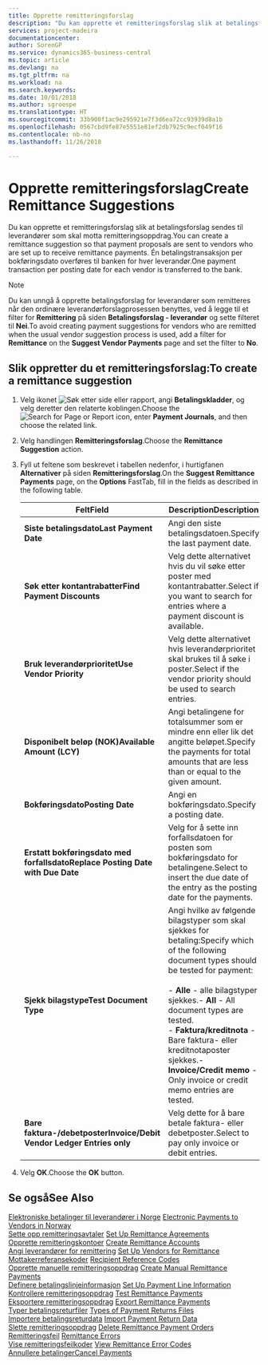 ```yaml
---
title: Opprette remitteringsforslag
description: "Du kan opprette et remitteringsforslag slik at betalingsforslag sendes til leverandører som skal motta remitteringsoppdrag."
services: project-madeira
documentationcenter: 
author: SorenGP
ms.service: dynamics365-business-central
ms.topic: article
ms.devlang: na
ms.tgt_pltfrm: na
ms.workload: na
ms.search.keywords: 
ms.date: 10/01/2018
ms.author: sgroespe
ms.translationtype: HT
ms.sourcegitcommit: 33b900f1ac9e295921e7f3d6ea72cc93939d8a1b
ms.openlocfilehash: 0567cbd9fe87e5551e81ef2db7925c9ecf049f16
ms.contentlocale: nb-no
ms.lasthandoff: 11/26/2018

---
```

# <a name="create-remittance-suggestions"></a><span data-ttu-id="de0e7-103">Opprette remitteringsforslag</span><span class="sxs-lookup"><span data-stu-id="de0e7-103">Create Remittance Suggestions</span></span>
<span data-ttu-id="de0e7-104">Du kan opprette et remitteringsforslag slik at betalingsforslag sendes til leverandører som skal motta remitteringsoppdrag.</span><span class="sxs-lookup"><span data-stu-id="de0e7-104">You can create a remittance suggestion so that payment proposals are sent to vendors who are set up to receive remittance payments.</span></span> <span data-ttu-id="de0e7-105">Én betalingstransaksjon per bokføringsdato overføres til banken for hver leverandør.</span><span class="sxs-lookup"><span data-stu-id="de0e7-105">One payment transaction per posting date for each vendor is transferred to the bank.</span></span>  

> [!NOTE]  
>  <span data-ttu-id="de0e7-106">Du kan unngå å opprette betalingsforslag for leverandører som remitteres når den ordinære leverandørforslagprosessen benyttes, ved å legge til et filter for **Remittering** på siden **Betalingsforslag - leverandør** og sette filteret til **Nei**.</span><span class="sxs-lookup"><span data-stu-id="de0e7-106">To avoid creating payment suggestions for vendors who are remitted when the usual vendor suggestion process is used, add a filter for **Remittance** on the **Suggest Vendor Payments** page and set the filter to **No**.</span></span>  

## <a name="to-create-a-remittance-suggestion"></a><span data-ttu-id="de0e7-107">Slik oppretter du et remitteringsforslag:</span><span class="sxs-lookup"><span data-stu-id="de0e7-107">To create a remittance suggestion</span></span>  

1.  <span data-ttu-id="de0e7-108">Velg ikonet ![Søk etter side eller rapport](../../media/ui-search/search_small.png "Søk etter side eller rapport"), angi **Betalingskladder**, og velg deretter den relaterte koblingen.</span><span class="sxs-lookup"><span data-stu-id="de0e7-108">Choose the ![Search for Page or Report](../../media/ui-search/search_small.png "Search for Page or Report icon") icon, enter **Payment Journals**, and then choose the related link.</span></span>  
2.  <span data-ttu-id="de0e7-109">Velg handlingen **Remitteringsforslag**.</span><span class="sxs-lookup"><span data-stu-id="de0e7-109">Choose the **Remittance Suggestion** action.</span></span>  
3.  <span data-ttu-id="de0e7-110">Fyll ut feltene som beskrevet i tabellen nedenfor, i hurtigfanen **Alternativer** på siden **Remitteringsforslag**.</span><span class="sxs-lookup"><span data-stu-id="de0e7-110">On the **Suggest Remittance Payments** page, on the **Options** FastTab, fill in the fields as described in the following table.</span></span>  

    |<span data-ttu-id="de0e7-111">Felt</span><span class="sxs-lookup"><span data-stu-id="de0e7-111">Field</span></span>|<span data-ttu-id="de0e7-112">Description</span><span class="sxs-lookup"><span data-stu-id="de0e7-112">Description</span></span>|  
    |---------------------------------|---------------------------------------|  
    |<span data-ttu-id="de0e7-113">**Siste betalingsdato**</span><span class="sxs-lookup"><span data-stu-id="de0e7-113">**Last Payment Date**</span></span>|<span data-ttu-id="de0e7-114">Angi den siste betalingsdatoen.</span><span class="sxs-lookup"><span data-stu-id="de0e7-114">Specify the last payment date.</span></span>|  
    |<span data-ttu-id="de0e7-115">**Søk etter kontantrabatter**</span><span class="sxs-lookup"><span data-stu-id="de0e7-115">**Find Payment Discounts**</span></span>|<span data-ttu-id="de0e7-116">Velg dette alternativet hvis du vil søke etter poster med kontantrabatter.</span><span class="sxs-lookup"><span data-stu-id="de0e7-116">Select if you want to search for entries where a payment discount is available.</span></span>|  
    |<span data-ttu-id="de0e7-117">**Bruk leverandørprioritet**</span><span class="sxs-lookup"><span data-stu-id="de0e7-117">**Use Vendor Priority**</span></span>|<span data-ttu-id="de0e7-118">Velg dette alternativet hvis leverandørprioritet skal brukes til å søke i poster.</span><span class="sxs-lookup"><span data-stu-id="de0e7-118">Select if the vendor priority should be used to search entries.</span></span>|  
    |<span data-ttu-id="de0e7-119">**Disponibelt beløp (NOK)**</span><span class="sxs-lookup"><span data-stu-id="de0e7-119">**Available Amount (LCY)**</span></span>|<span data-ttu-id="de0e7-120">Angi betalingene for totalsummer som er mindre enn eller lik det angitte beløpet.</span><span class="sxs-lookup"><span data-stu-id="de0e7-120">Specify the payments for total amounts that are less than or equal to the given amount.</span></span>|  
    |<span data-ttu-id="de0e7-121">**Bokføringsdato**</span><span class="sxs-lookup"><span data-stu-id="de0e7-121">**Posting Date**</span></span>|<span data-ttu-id="de0e7-122">Angi en bokføringsdato.</span><span class="sxs-lookup"><span data-stu-id="de0e7-122">Specify a posting date.</span></span>|  
    |<span data-ttu-id="de0e7-123">**Erstatt bokføringsdato med forfallsdato**</span><span class="sxs-lookup"><span data-stu-id="de0e7-123">**Replace Posting Date with Due Date**</span></span>|<span data-ttu-id="de0e7-124">Velg for å sette inn forfallsdatoen for posten som bokføringsdato for betalingene.</span><span class="sxs-lookup"><span data-stu-id="de0e7-124">Select to insert the due date of the entry as the posting date for the payments.</span></span>|  
    |<span data-ttu-id="de0e7-125">**Sjekk bilagstype**</span><span class="sxs-lookup"><span data-stu-id="de0e7-125">**Test Document Type**</span></span>|<span data-ttu-id="de0e7-126">Angi hvilke av følgende bilagstyper som skal sjekkes for betaling:</span><span class="sxs-lookup"><span data-stu-id="de0e7-126">Specify which of the following document types should be tested for payment:</span></span><br /><br /> <span data-ttu-id="de0e7-127">-   **Alle** - alle bilagstyper sjekkes.</span><span class="sxs-lookup"><span data-stu-id="de0e7-127">-   **All** - All document types are tested.</span></span><br /><span data-ttu-id="de0e7-128">-   **Faktura/kreditnota** - Bare faktura- eller kreditnotaposter sjekkes.</span><span class="sxs-lookup"><span data-stu-id="de0e7-128">-   **Invoice/Credit memo** - Only invoice or credit memo entries are tested.</span></span>|  
    |<span data-ttu-id="de0e7-129">**Bare faktura-/debetposter**</span><span class="sxs-lookup"><span data-stu-id="de0e7-129">**Invoice/Debit Vendor Ledger Entries only**</span></span>|<span data-ttu-id="de0e7-130">Velg dette for å bare betale faktura- eller debetposter.</span><span class="sxs-lookup"><span data-stu-id="de0e7-130">Select to pay only invoice or debit entries.</span></span>|  

4.  <span data-ttu-id="de0e7-131">Velg **OK**.</span><span class="sxs-lookup"><span data-stu-id="de0e7-131">Choose the **OK** button.</span></span>  

## <a name="see-also"></a><span data-ttu-id="de0e7-132">Se også</span><span class="sxs-lookup"><span data-stu-id="de0e7-132">See Also</span></span>  
 <span data-ttu-id="de0e7-133">[Elektroniske betalinger til leverandører i Norge](electronic-payments-to-vendors-in-norway.md) </span><span class="sxs-lookup"><span data-stu-id="de0e7-133">[Electronic Payments to Vendors in Norway](electronic-payments-to-vendors-in-norway.md) </span></span>  
 <span data-ttu-id="de0e7-134">[Sette opp remitteringsavtaler](how-to-set-up-remittance-agreements.md) </span><span class="sxs-lookup"><span data-stu-id="de0e7-134">[Set Up Remittance Agreements](how-to-set-up-remittance-agreements.md) </span></span>  
 <span data-ttu-id="de0e7-135">[Opprette remitteringskontoer](how-to-create-remittance-accounts.md) </span><span class="sxs-lookup"><span data-stu-id="de0e7-135">[Create Remittance Accounts](how-to-create-remittance-accounts.md) </span></span>  
 <span data-ttu-id="de0e7-136">[Angi leverandører for remittering](how-to-set-up-vendors-for-remittance.md) </span><span class="sxs-lookup"><span data-stu-id="de0e7-136">[Set Up Vendors for Remittance](how-to-set-up-vendors-for-remittance.md) </span></span>  
 <span data-ttu-id="de0e7-137">[Mottakerreferansekoder](recipient-reference-codes.md) </span><span class="sxs-lookup"><span data-stu-id="de0e7-137">[Recipient Reference Codes](recipient-reference-codes.md) </span></span>  
 <span data-ttu-id="de0e7-138">[Opprette manuelle remitteringsoppdrag](how-to-create-manual-remittance-payments.md) </span><span class="sxs-lookup"><span data-stu-id="de0e7-138">[Create Manual Remittance Payments](how-to-create-manual-remittance-payments.md) </span></span>  
 <span data-ttu-id="de0e7-139">[Definere betalingslinjeinformasjon](how-to-set-up-payment-line-information.md) </span><span class="sxs-lookup"><span data-stu-id="de0e7-139">[Set Up Payment Line Information](how-to-set-up-payment-line-information.md) </span></span>  
 <span data-ttu-id="de0e7-140">[Kontrollere remitteringsoppdrag](how-to-test-remittance-payments.md) </span><span class="sxs-lookup"><span data-stu-id="de0e7-140">[Test Remittance Payments](how-to-test-remittance-payments.md) </span></span>  
 <span data-ttu-id="de0e7-141">[Eksportere remitteringsoppdrag](how-to-export-remittance-payments.md) </span><span class="sxs-lookup"><span data-stu-id="de0e7-141">[Export Remittance Payments](how-to-export-remittance-payments.md) </span></span>  
 <span data-ttu-id="de0e7-142">[Typer betalingsreturfiler](types-of-payment-returns-files.md) </span><span class="sxs-lookup"><span data-stu-id="de0e7-142">[Types of Payment Returns Files](types-of-payment-returns-files.md) </span></span>  
 <span data-ttu-id="de0e7-143">[Importere betalingsreturdata](how-to-import-payment-return-data.md) </span><span class="sxs-lookup"><span data-stu-id="de0e7-143">[Import Payment Return Data](how-to-import-payment-return-data.md) </span></span>  
 <span data-ttu-id="de0e7-144">[Slette remitteringsoppdrag](how-to-delete-remittance-payment-orders.md) </span><span class="sxs-lookup"><span data-stu-id="de0e7-144">[Delete Remittance Payment Orders](how-to-delete-remittance-payment-orders.md) </span></span>  
 <span data-ttu-id="de0e7-145">[Remitteringsfeil](remittance-errors.md) </span><span class="sxs-lookup"><span data-stu-id="de0e7-145">[Remittance Errors](remittance-errors.md) </span></span>  
 <span data-ttu-id="de0e7-146">[Vise remitteringsfeilkoder](how-to-view-remittance-error-codes.md) </span><span class="sxs-lookup"><span data-stu-id="de0e7-146">[View Remittance Error Codes](how-to-view-remittance-error-codes.md) </span></span>  
 [<span data-ttu-id="de0e7-147">Annullere betalinger</span><span class="sxs-lookup"><span data-stu-id="de0e7-147">Cancel Payments</span></span>](how-to-cancel-payments.md)

